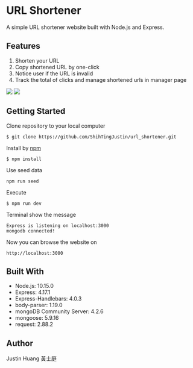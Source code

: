 # URL Shortener
A simple URL shortener website built with Node.js and Express.

## Features
1. Shorten your URL
2. Copy shortened URL by one-click
3. Notice user if the URL is invalid
4. Track the total of clicks and manage shortened urls in manager page

![](https://i.imgur.com/IZze9BT.png)
![](https://i.imgur.com/ypdSVKX.png)

## Getting Started
Clone repository to your local computer
```
$ git clone https://github.com/ShihTingJustin/url_shortener.git
```
Install by [npm](https://www.npmjs.com/)
```
$ npm install
```
Use seed data 
```
npm run seed
```
Execute 
```
$ npm run dev 
```
Terminal show the message 
 ```
Express is listening on localhost:3000
mongodb connected!
```
Now you can browse the website on 
```
http://localhost:3000
```
## Built With
* Node.js: 10.15.0
* Express: 4.17.1
* Express-Handlebars: 4.0.3
* body-parser: 1.19.0
* mongoDB Community Server: 4.2.6
* mongoose: 5.9.16
* request: 2.88.2

## Author
Justin Huang 黃士庭 
